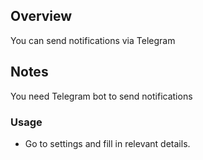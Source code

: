 ## Overview

You can send notifications via Telegram
## Notes

You need Telegram bot to send notifications

### Usage

- Go to settings and fill in relevant details.
